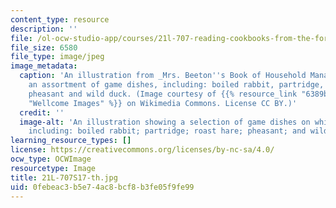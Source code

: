 ```yaml
---
content_type: resource
description: ''
file: /ol-ocw-studio-app/courses/21l-707-reading-cookbooks-from-the-forme-of-cury-to-the-smitten-kitchen-spring-2017/0febeac3b5e74ac8bcf8b3fe05f9fe99_21L-707S17-th.jpg
file_size: 6580
file_type: image/jpeg
image_metadata:
  caption: 'An illustration from _Mrs. Beeton''s Book of Household Management_ depicting
    an assortment of game dishes, including: boiled rabbit, partridge, roast hare,
    pheasant and wild duck. (Image courtesy of {{% resource_link "6389baa0-cdbd-410e-9845-c074528dc16f"
    "Wellcome Images" %}} on Wikimedia Commons. License CC BY.)'
  credit: ''
  image-alt: 'An illustration showing a selection of game dishes on white plates,
    including: boiled rabbit; partridge; roast hare; pheasant; and wild duck.'
learning_resource_types: []
license: https://creativecommons.org/licenses/by-nc-sa/4.0/
ocw_type: OCWImage
resourcetype: Image
title: 21L-707S17-th.jpg
uid: 0febeac3-b5e7-4ac8-bcf8-b3fe05f9fe99
---
```

